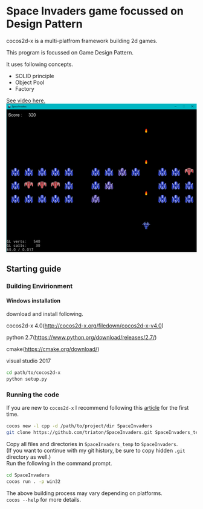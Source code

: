 # Space Invaders game focussed on Design Pattern
cocos2d-x is a multi-platfrom framework building 2d games.

This program is focussed on Game Design Pattern.

It uses following concepts.
* SOLID principle
* Object Pool
* Factory

[See video here.](https://www.loom.com/share/e3bb912db3f54958ba86332ce3ea257b)
![Screen Shot](Screenshot/GameScreen.png)


## Starting guide

### Building Envirionment

#### Windows installation

download and install following.

cocos2d-x 4.0(http://cocos2d-x.org/filedown/cocos2d-x-v4.0)

python 2.7(https://www.python.org/download/releases/2.7/)

cmake(https://cmake.org/download/)

visual studio 2017

``` bash
cd path/to/cocos2d-x
python setup.py
```

### Running the code
If you are new to `cocos2d-x` I recommend following this [article](https://www.raywenderlich.com/1848-cocos2d-x-tutorial-for-beginners) for the first time.<br/>

``` bash
cocos new -l cpp -d /path/to/project/dir SpaceInvaders
git clone https://github.com/triaton/SpaceInvaders.git SpaceInvaders_temp
```
Copy all files and directories in `SpaceInvaders_temp` to `SpaceInvaders`.<br/>
(If you want to continue with my git history, be sure to copy hidden `.git` directory as well.) <br/>
Run the following in the command prompt.
``` bash
cd SpaceInvaders
cocos run . -p win32
```
The above building process may vary depending on platforms.<br/>
`cocos --help` for more details.
